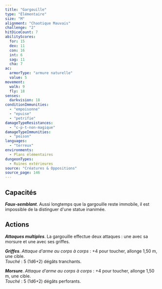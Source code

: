 ```yaml
---
title: "Gargouille"
type: "Élémentaire"
size: "M"
alignment: "Chaotique Mauvais"
challenge: "2"
hitDiceCount: 7
abilityScores:
  for: 15
  dex: 11
  con: 16
  int: 6
  sag: 11
  cha: 7
ac: 
  armorType: "armure naturelle"
  value: 5
movement: 
  walk: 9
  fly: 18
senses: 
  darkvision: 18
conditionImmunities: 
  - "empoisonne"
  - "epuise"
  - "petrifie"
damageTypeResistances: 
  - "c-p-t-non-magique"
damageTypeImmunities: 
  - "poison"
languages: 
  - "terreux"
environments:
  - Plans élémentaires
dungeonTypes:
  - Ruines extérieures
source: "Créatures & Oppositions"
source_page: 146
---
```

## Capacités
_**Faux-semblant**_. Aussi longtemps que la gargouille reste immobile, il est impossible de la distinguer d'une statue inanimée.

## Actions
_**Attaques multiples**_. La gargouille effectue deux attaques : une avec sa morsure et une avec ses griffes.

_**Griffes**_. _Attaque d'arme au corps à corps_ : +4 pour toucher, allonge 1,50 m, une cible.  
_Touché_ : 5 (1d6+2) dégâts tranchants.

_**Morsure**_. _Attaque d'arme au corps à corps_ : +4 pour toucher, allonge 1,50 m, une cible.  
_Touché_ : 5 (1d6+2) dégâts perforants.
